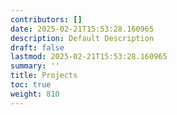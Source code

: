 ```yaml
---
contributors: []
date: 2025-02-21T15:53:28.160965
description: Default Description
draft: false
lastmod: 2025-02-21T15:53:28.160965
summary: ''
title: Projects
toc: true
weight: 810
---
```



